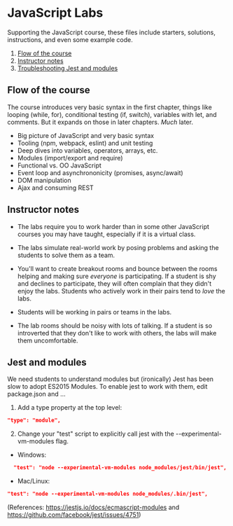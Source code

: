 # JavaScript Labs
Supporting the JavaScript course, these files include starters, solutions, instructions, and even some example code.

1. [Flow of the course](flow_of_the_course)
2. [Instructor notes](instructor_notes)
2. [Troubleshooting Jest and modules](jest_and_modules)

## Flow of the course
The course introduces very basic syntax in the first chapter, things like looping (while, for), conditional testing (if, switch), variables with let, and comments. But it expands on those in later chapters. *Much* later.

- Big picture of JavaScript and very basic syntax
- Tooling (npm, webpack, eslint) and unit testing
- Deep dives into variables, operators, arrays, etc.
- Modules (import/export and require)
- Functional vs. OO JavaScript
- Event loop and asynchrononicity (promises, async/await)
- DOM manipulation
- Ajax and consuming REST 

## Instructor notes
- The labs require you to work harder than in some other JavaScript courses you may have taught, especially if it is a virtual class. 
- The labs simulate real-world work by posing problems and asking the students to solve them as a team.
- You'll want to create breakout rooms and bounce between the rooms helping and making sure *everyone* is participating. If a student is shy and declines to participate, they will often complain that they didn't enjoy the labs. Students who actively work in their pairs tend to *love* the labs.

- Students will be working in pairs or teams in the labs.
- The lab rooms should be noisy with lots of talking. If a student is so introverted that they don't like to work with others, the labs will make them uncomfortable.

## Jest and modules
We need students to understand modules but (ironically) Jest has been slow to adopt ES2015 Modules. To enable jest to work with them, edit package.json and ...

1. Add a type property at the top level:
```json
"type": "module",
```
2. Change your "test" script to explicitly call jest with the --experimental-vm-modules flag.
  - Windows:
```json
  "test": "node --experimental-vm-modules node_modules/jest/bin/jest",
```
  - Mac/Linux:
  ```json
  "test": "node --experimental-vm-modules node_modules/.bin/jest",
  ```
(References: https://jestjs.io/docs/ecmascript-modules and https://github.com/facebook/jest/issues/4751)

